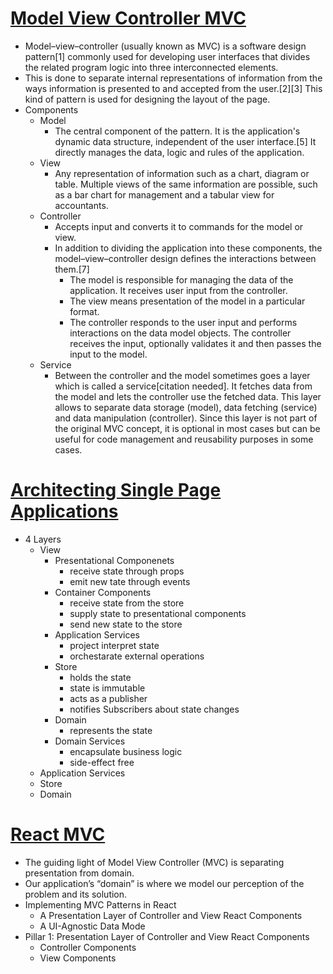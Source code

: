 # [Model View Controller MVC](https://en.wikipedia.org/wiki/Model%E2%80%93view%E2%80%93controller)
- Model–view–controller (usually known as MVC) is a software design pattern[1] commonly used for developing user interfaces that divides the related program logic into three interconnected elements.
- This is done to separate internal representations of information from the ways information is presented to and accepted from the user.[2][3] This kind of pattern is used for designing the layout of the page.
- Components 
    - Model
        - The central component of the pattern. It is the application's dynamic data structure, independent of the user interface.[5] It directly manages the data, logic and rules of the application.
    - View
        - Any representation of information such as a chart, diagram or table. Multiple views of the same information are possible, such as a bar chart for management and a tabular view for accountants.
    - Controller
        - Accepts input and converts it to commands for the model or view.
        - In addition to dividing the application into these components, the model–view–controller design defines the interactions between them.[7]
            - The model is responsible for managing the data of the application. It receives user input from the controller.
            - The view means presentation of the model in a particular format.
            - The controller responds to the user input and performs interactions on the data model objects. The controller receives the input, optionally validates it and then passes the input to the model.
    - Service
        - Between the controller and the model sometimes goes a layer which is called a service[citation needed]. It fetches data from the model and lets the controller use the fetched data. This layer allows to separate data storage (model), data fetching (service) and data manipulation (controller). Since this layer is not part of the original MVC concept, it is optional in most cases but can be useful for code management and reusability purposes in some cases.

# [Architecting Single Page Applications](https://hackernoon.com/architecting-single-page-applications-b842ea633c2e)
- 4 Layers 
    - View
        - Presentational Componenets
            - receive state through props 
            - emit new tate through events 
        - Container Components 
            - receive state from the store 
            - supply state to presentational components 
            - send new state to the store 
        - Application Services 
            - project interpret state 
            - orchestarate external operations 
        - Store 
            - holds the state 
            - state is immutable 
            - acts as a publisher 
            - notifies Subscribers about state changes 
        - Domain 
            - represents the state 
        - Domain Services 
            - encapsulate business logic 
            - side-effect free 
    - Application Services
    - Store
    - Domain 

# [React MVC](https://blog.testdouble.com/posts/2019-11-04-react-mvc/)
- The guiding light of Model View Controller (MVC) is separating presentation from domain.
- Our application’s “domain” is where we model our perception of the problem and its solution. 
- Implementing MVC Patterns in React
    - A Presentation Layer of Controller and View React Components
    - A UI-Agnostic Data Mode
- Pillar 1: Presentation Layer of Controller and View React Components
    - Controller Components
    - View Components
